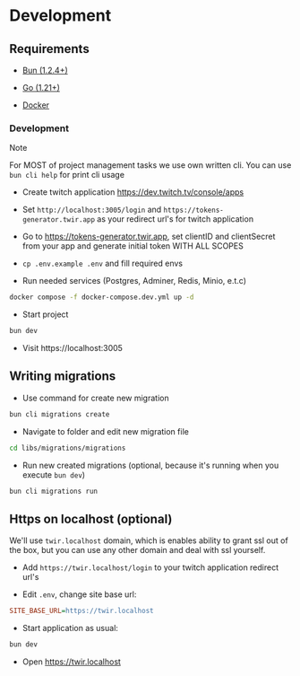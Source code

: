 # Development

## Requirements

* [Bun (1.2.4+)](https://bun.sh)
* [Go (1.21+)](https://go.dev/)

* [Docker](https://docs.docker.com/engine/)


### Development

> [!NOTE]
> For MOST of project management tasks we use own written cli. You can use `bun cli help` for print cli usage

* Create twitch application https://dev.twitch.tv/console/apps
* Set `http://localhost:3005/login` and `https://tokens-generator.twir.app` as your redirect url's for twitch application
* Go to https://tokens-generator.twir.app, set clientID and clientSecret from your app and generate initial token WITH
  ALL SCOPES
* `cp .env.example .env` and fill required envs

* Run needed services (Postgres, Adminer, Redis, Minio, e.t.c)
```bash
docker compose -f docker-compose.dev.yml up -d
```

* Start project
```bash
bun dev
```
* Visit https://localhost:3005

## Writing migrations

* Use command for create new migration
```bash
bun cli migrations create
```
* Navigate to folder and edit new migration file
```bash
cd libs/migrations/migrations
```

* Run new created migrations (optional, because it's running when you execute `bun dev`)
```bash
bun cli migrations run
```

## Https on localhost (optional)

We'll use `twir.localhost` domain, which is enables ability to grant ssl out of the box, but you can use any other domain and deal with ssl yourself.

* Add `https://twir.localhost/login` to your twitch application redirect url's

* Edit `.env`, change site base url:
```ini
SITE_BASE_URL=https://twir.localhost
```

* Start application as usual:
```bash
bun dev
```

* Open https://twir.localhost
